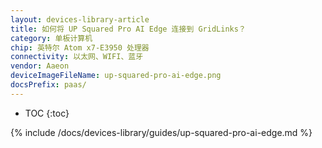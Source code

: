 ```yaml
---
layout: devices-library-article
title: 如何将 UP Squared Pro AI Edge 连接到 GridLinks？
category: 单板计算机
chip: 英特尔 Atom x7-E3950 处理器
connectivity: 以太网、WIFI、蓝牙
vendor: Aaeon
deviceImageFileName: up-squared-pro-ai-edge.png
docsPrefix: paas/
---
```



* TOC
{:toc}

{% include /docs/devices-library/guides/up-squared-pro-ai-edge.md %}